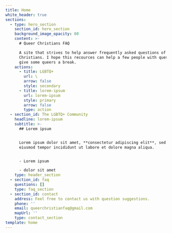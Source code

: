 ```yaml
---
title: Home
white_header: true
sections:
  - type: hero_section
    section_id: hero_section
    background_image_opacity: 80
    content: >-
      # Queer Christians FAQ

      A site that strives to help answer frequently asked questions of queer
      Christians. I hope this recources can help a few people with questions and
      give some queers a break.
    actions:
      - title: LGBTQ+
        url: \
        arrow: false
        style: secondary
      - title: lorem-ipsum
        url: lorem-ipsum
        style: primary
        arrow: false
        type: action
  - section_id: The LGBTQ+ Community
    headline: lorem-ipsum
    subtitle: >-
      ## Lorem ipsum


      Lorem ipsum dolor sit amet, **consectetur adipiscing elit**, sed do
      eiusmod tempor incididunt ut labore et dolore magna aliqua.


      - Lorem ipsum

      - dolor sit amet
    type: header_section
  - section_id: faq
    questions: []
    type: faq_section
  - section_id: contact
    address: Feel free to contact us with question suggestions.
    phone: ''
    email: queerchristianfaq@gmail.com
    mapUrl: ''
    type: contact_section
template: home
---
```

